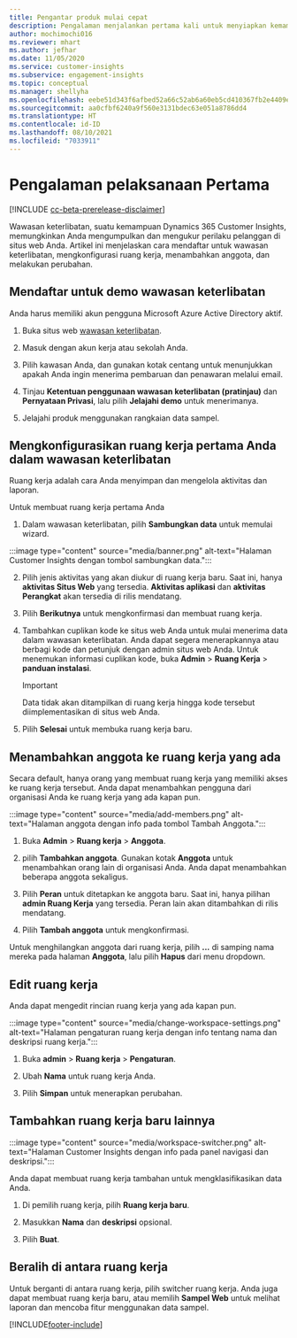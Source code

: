 ```yaml
---
title: Pengantar produk mulai cepat
description: Pengalaman menjalankan pertama kali untuk menyiapkan kemampuan wawasan keterlibatan.
author: mochimochi016
ms.reviewer: mhart
ms.author: jefhar
ms.date: 11/05/2020
ms.service: customer-insights
ms.subservice: engagement-insights
ms.topic: conceptual
ms.manager: shellyha
ms.openlocfilehash: eebe51d343f6afbed52a66c52ab6a60eb5cd410367fb2e4409eb8679f357c91e
ms.sourcegitcommit: aa0cfbf6240a9f560e3131bdec63e051a8786dd4
ms.translationtype: HT
ms.contentlocale: id-ID
ms.lasthandoff: 08/10/2021
ms.locfileid: "7033911"
---
```

# <a name="first-run-experience"></a>Pengalaman pelaksanaan Pertama

[!INCLUDE [cc-beta-prerelease-disclaimer](includes/cc-beta-prerelease-disclaimer.md)]

Wawasan keterlibatan, suatu kemampuan Dynamics 365 Customer Insights, memungkinkan Anda mengumpulkan dan mengukur perilaku pelanggan di situs web Anda. Artikel ini menjelaskan cara mendaftar untuk wawasan keterlibatan, mengkonfigurasi ruang kerja, menambahkan anggota, dan melakukan perubahan.

## <a name="sign-up-for-a-demo-of-engagement-insights"></a>Mendaftar untuk demo wawasan keterlibatan

Anda harus memiliki akun pengguna Microsoft Azure Active Directory aktif. 

1. Buka situs web [wawasan keterlibatan](https://pi.dynamics.com/). 

1. Masuk dengan akun kerja atau sekolah Anda.

1. Pilih kawasan Anda, dan gunakan kotak centang untuk menunjukkan apakah Anda ingin menerima pembaruan dan penawaran melalui email.

1. Tinjau **Ketentuan penggunaan wawasan keterlibatan (pratinjau)** dan **Pernyataan Privasi**, lalu pilih **Jelajahi demo** untuk menerimanya.

1. Jelajahi produk menggunakan rangkaian data sampel. 

## <a name="set-up-your-first-workspace-in-engagement-insights"></a>Mengkonfigurasikan ruang kerja pertama Anda dalam wawasan keterlibatan

Ruang kerja adalah cara Anda menyimpan dan mengelola aktivitas dan laporan.

Untuk membuat ruang kerja pertama Anda

1. Dalam wawasan keterlibatan, pilih **Sambungkan data** untuk memulai wizard. 

:::image type="content" source="media/banner.png" alt-text="Halaman Customer Insights dengan tombol sambungkan data.":::

2. Pilih jenis aktivitas yang akan diukur di ruang kerja baru. Saat ini, hanya **aktivitas Situs Web** yang tersedia. **Aktivitas aplikasi** dan **aktivitas Perangkat** akan tersedia di rilis mendatang.

1. Pilih **Berikutnya** untuk mengkonfirmasi dan membuat ruang kerja.

1. Tambahkan cuplikan kode ke situs web Anda untuk mulai menerima data dalam wawasan keterlibatan. Anda dapat segera menerapkannya atau berbagi kode dan petunjuk dengan admin situs web Anda. Untuk menemukan informasi cuplikan kode, buka **Admin** > **Ruang Kerja** > **panduan instalasi**.

   > [!IMPORTANT]
   > Data tidak akan ditampilkan di ruang kerja hingga kode tersebut diimplementasikan di situs web Anda.

1. Pilih **Selesai** untuk membuka ruang kerja baru. 

## <a name="add-members-to-an-existing-workspace"></a>Menambahkan anggota ke ruang kerja yang ada

Secara default, hanya orang yang membuat ruang kerja yang memiliki akses ke ruang kerja tersebut. Anda dapat menambahkan pengguna dari organisasi Anda ke ruang kerja yang ada kapan pun.

:::image type="content" source="media/add-members.png" alt-text="Halaman anggota dengan info pada tombol Tambah Anggota.":::

1. Buka **Admin** > **Ruang kerja** > **Anggota**.

2. pilih **Tambahkan anggota**. Gunakan kotak **Anggota** untuk menambahkan orang lain di organisasi Anda. Anda dapat menambahkan beberapa anggota sekaligus.

3. Pilih **Peran** untuk ditetapkan ke anggota baru. Saat ini, hanya pilihan **admin Ruang Kerja** yang tersedia. Peran lain akan ditambahkan di rilis mendatang.

4. Pilih **Tambah anggota** untuk mengkonfirmasi.

Untuk menghilangkan anggota dari ruang kerja, pilih **...** di samping nama mereka pada halaman **Anggota**, lalu pilih **Hapus** dari menu dropdown.

## <a name="edit-a-workspace"></a>Edit ruang kerja

Anda dapat mengedit rincian ruang kerja yang ada kapan pun.

:::image type="content" source="media/change-workspace-settings.png" alt-text="Halaman pengaturan ruang kerja dengan info tentang nama dan deskripsi ruang kerja.":::

1. Buka **admin** > **Ruang kerja** > **Pengaturan**.

1. Ubah **Nama** untuk ruang kerja Anda.

1. Pilih **Simpan** untuk menerapkan perubahan.

## <a name="add-another-new-workspace"></a>Tambahkan ruang kerja baru lainnya

:::image type="content" source="media/workspace-switcher.png" alt-text="Halaman Customer Insights dengan info pada panel navigasi dan deskripsi.":::

Anda dapat membuat ruang kerja tambahan untuk mengklasifikasikan data Anda.

1. Di pemilih ruang kerja, pilih **Ruang kerja baru**.

1. Masukkan **Nama** dan **deskripsi** opsional.

1. Pilih **Buat**.

## <a name="switch-between-workspaces"></a>Beralih di antara ruang kerja

Untuk berganti di antara ruang kerja, pilih switcher ruang kerja. Anda juga dapat membuat ruang kerja baru, atau memilih **Sampel Web** untuk melihat laporan dan mencoba fitur menggunakan data sampel. 



[!INCLUDE[footer-include](../includes/footer-banner.md)]